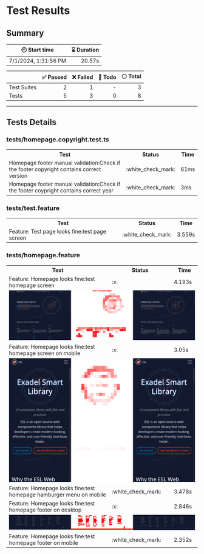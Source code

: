 # Test Results
  ## Summary
  
| :clock10: Start time | :hourglass: Duration |
| --- | ---: |
|7/1/2024, 1:31:56 PM|20.57s|

| | :white_check_mark: Passed | :x: Failed | :construction: Todo | :white_circle: Total |
| --- | ---: | ---: | ---:| ---: |
|Test Suites|2|1|-|3|
|Tests|5|3|0|8|



  ---
  ## Tests Details
  ### tests/homepage.copyright.test.ts
<table>
<tr><th>Test</th><th>Status</th><th>Time</th></tr>
<tr><td>Homepage footer manual validation:Check if the footer copyright contains correct version</td><td>:white_check_mark:</td><td>61ms</td></tr>
<tr><td>Homepage footer manual validation:Check if the footer coypright contains correct year</td><td>:white_check_mark:</td><td>3ms</td></tr>
</table>

### tests/test.feature
<table>
<tr><th>Test</th><th>Status</th><th>Time</th></tr>
<tr><td>Feature: Test page looks fine:test page screen</td><td>:white_check_mark:</td><td>3.559s</td></tr>
</table>

### tests/homepage.feature
<table>
<tr><th>Test</th><th>Status</th><th>Time</th></tr>
<tr><td>Feature: Homepage looks fine:test homepage screen</td><td>:x:</td><td>4.193s</td></tr>
<tr><td colspan="3"><img src="https://github.com/exadel-inc/esl/blob/diff-report/homepage-feature-feature-homepage-looks-fine-test-homepage-screen-1-snap-diff.png?raw=true" alt="Test Diff homepage-feature-feature-homepage-looks-fine-test-homepage-screen-1-snap-diff.png"/></td></tr><tr><td>Feature: Homepage looks fine:test homepage screen on mobile</td><td>:x:</td><td>3.05s</td></tr>
<tr><td colspan="3"><img src="https://github.com/exadel-inc/esl/blob/diff-report/homepage-feature-feature-homepage-looks-fine-test-homepage-screen-on-mobile-1-snap-diff.png?raw=true" alt="Test Diff homepage-feature-feature-homepage-looks-fine-test-homepage-screen-on-mobile-1-snap-diff.png"/></td></tr><tr><td>Feature: Homepage looks fine:test homepage hamburger menu on mobile</td><td>:white_check_mark:</td><td>3.478s</td></tr>
<tr><td>Feature: Homepage looks fine:test homepage footer on desktop</td><td>:x:</td><td>2.846s</td></tr>
<tr><td colspan="3"><img src="https://github.com/exadel-inc/esl/blob/diff-report/homepage-feature-feature-homepage-looks-fine-test-homepage-footer-on-desktop-1-snap-diff.png?raw=true" alt="Test Diff homepage-feature-feature-homepage-looks-fine-test-homepage-footer-on-desktop-1-snap-diff.png"/></td></tr><tr><td>Feature: Homepage looks fine:test homepage footer on mobile</td><td>:white_check_mark:</td><td>2.352s</td></tr>
</table>


